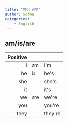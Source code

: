 ```yaml
---
title: "영어 공부"
author: SofWa
categories:
    - English
---
```

## am/is/are

| Positive									 |||
|----------:|---------|---------|
|I|am|I'm|
|he|is|he's|
|she||she's|
|it||it's|
|we|are|we're|
|you||you're|
|they||they're|